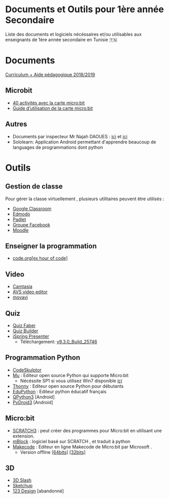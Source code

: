 #   Documents et Outils pour 1ère année Secondaire
Liste des documents et logiciels nécéssaires et/ou utilisables aux enseignants de 1ère année secondaire en Tunisie :tunisia:
# Documents
[Curriculum + Aide pédagogique 2018/2019](https://www.facebook.com/download/preview/2235769660033885)

## Microbit

* [40 activités avec la carte micro:bit](https://drive.google.com/file/d/10_Er5wKUr4Cycd42xOkdF58m_S0nSFZP/view "40 activités avec la carte micro:bit")
* [Guide d’utilisation de la carte micro:bit](https://drive.google.com/file/d/1-ohsH8PVfiNgJcWUadTEpgBkwgW-7pOt/view "Guide d’utilisation de la carte micro:bit")

## Autres 

* Documents par inspecteur Mr Najah DAOUES : [içi](https://najahdaoues.wordpress.com/telechargement/ "içi") et [içi ](https://drive.google.com/drive/folders/1uqsR2pUYeAagtAqa8003SgCXLxTgHJvA?fbcli "içi ")
* Sololearn: Application Android permettant d'apprendre beaucoup de languages de programmations dont python
# Outils

## Gestion de classe

Pour gérer la classe virtuellement , plusieurs utilitaires peuvent être utilisés :
* [Google Classroom ](https://classroom.google.com)
* [Edmodo](https://www.edmodo.com/)
* [Padlet](https://padlet.com/)	
* [Groupe Facebook](https://www.facebook.com/groups/)
* [Moodle](https://download.moodle.org/)

## Enseigner la programmation

* [code.org[ex hour of code]](https://code.org/ "code.org")

## Video

- [Camtasia](https://www.techsmith.com/video-editor.html "Camtasia")
- [AVS video editor](https://www.avs4you.com/avs-video-editor.aspx "AVS video editor")
- [movavi](https://www.movavi.com/ "movavi")

## Quiz

* [Quiz Faber](https://quizfaber.com/index.php/fr/ "Quiz Faber")
* [Quiz Builder](http://www.quiz-builder.com/ "quiz builder")
* [iSpring Presenter](https://www.ispringsolutions.com/support/presenter "iSpring Presenter")
	* Téléchargement: [v9.3.0_Build_25746](https://drive.google.com/file/d/1AuoITNzURafS5JYogHs_ay59Kki3RXvv/view "v9.3.0_Build_25746")

## Programmation Python 

- [CodeSkulptor](https://py3.codeskulptor.org)
- [Mu](https://codewith.mu "Mu") : Editeur open source Python qui supporte Micro:bit
     - Nécéssite SP1 si vous utilisez Win7 disponible [içi](https://drive.google.com/file/d/1MJ-c8jxjzs4UWFliyTXwOUvpWDK3k8c2/view "içi")
- [Thonny](https://thonny.org/ "Thonny") : Editeur open source Python pour débutants
- [EduPython](https://edupython.tuxfamily.org/ "EduPython") : Editeur python éducatif français
- [QPython3](https://play.google.com/store/apps/details?id=org.qpython.qpy3 "QPython") [Android]
- [PyDroid3](https://play.google.com/store/apps/details?id=ru.iiec.pydroid3 "PyDroid3") [Android]

## Micro:bit

* [SCRATCH3](https://scratch.mit.edu/ "SCRATCH 3") : peut créer des programmes pour Micro:bit en utilisant une extension.
* [mBlock](www.mblock.cc "mBlock") : logiciel basé sur SCRATCH , et traduit à python
* [Makecode](https://makecode.microbit.org "Makecode") : Editeur en ligne Makecode de Micro:bit par Microsoft .
   * Version offline [ [64bits]](https://makecode.microbit.org/offline-app "içi") [[32bits]](https://drive.google.com/file/d/1j-OVqfq6zMnIlr_v8UyvJv4Y7ewoqrL7/view "[32bits]")

## 3D

* [3D Slash](https://www.3dslash.net/ "3D Slash")
* [Sketchup](https://www.sketchup.com/ "Sketchup")
* [123 Design](https://www.autodesk.com/solutions/123d-apps "123 Design") [abandonné]
